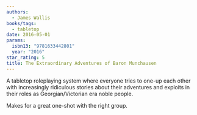 ```yaml
---
authors:
  - James Wallis
books/tags:
  - tabletop
date: 2016-05-01
params:
  isbn13: "9781633442801"
  year: "2016"
star_rating: 5
title: The Extraordinary Adventures of Baron Munchausen
---
```


A tabletop roleplaying system where everyone tries to one-up each other with increasingly ridiculous stories about their adventures and exploits in their roles as Georgian/Victorian era noble people.

Makes for a great one-shot with the right group.

<!--more-->
